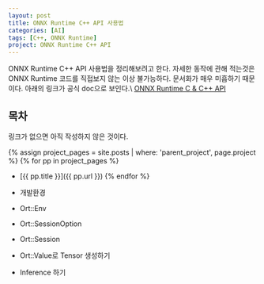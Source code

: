 ```yaml
---
layout: post
title: ONNX Runtime C++ API 사용법
categories: [AI]
tags: [C++, ONNX Runtime]
project: ONNX Runtime C++ API
---
```


ONNX Runtime C++ API 사용법을 정리해보려고 한다. 자세한 동작에 관해 적는것은 ONNX Runtime 코드를
직접보지 않는 이상 불가능하다. 문서화가 매우 미흡하기 때문이다. 아래의 링크가 공식 doc으로 보인다.\\
[ONNX Runtime C & C++ API](https://onnxruntime.ai/docs/api/c/) 

목차
-------------
링크가 없으면 아직 작성하지 않은 것이다.

{% assign project_pages = site.posts | where: 'parent_project', page.project %}
{% for pp in project_pages %}
- [{{ pp.title }}]({{ pp.url }})
{% endfor %}

- 개발환경
- Ort::Env
- Ort::SessionOption
- Ort::Session
- Ort::Value로 Tensor 생성하기
- Inference 하기
